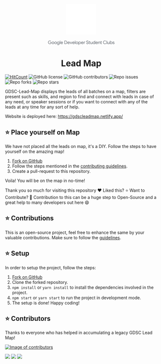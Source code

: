<p align="center"><img width="20%" src = "gdsc-logo.gif" styles></p>
<p align="center"><img width ="45%" src="gdsc.png"></p>

<h1 align="center">Lead Map</h1>

[![HitCount](https://hits.dwyl.com/abhinavsri360/GDSC-Lead-Map.svg)](https://hits.dwyl.com/abhinavsri360/GDSC-Lead-Map)
![GitHub license](https://img.shields.io/github/license/abhinavsri360/GDSC-Lead-Map)
![GitHub contributors](https://img.shields.io/github/contributors/abhinavsri360/GDSC-Lead-Map)
![Repo issues](https://img.shields.io/github/issues/abhinavsri360/GDSC-Lead-Map)
![Repo forks](https://img.shields.io/github/forks/abhinavsri360/GDSC-Lead-Map?style=social)
![Repo stars](https://img.shields.io/github/stars/abhinavsri360/GDSC-Lead-Map?style=social)

GDSC-Lead-Map displays the leads of all batches on a map, filters are present such as skills, and region to find and connect with leads in case of any need, or speaker sessions or if you want to connect with any of the leads at any time for any sort of help.

Website is deployed here: https://gdscleadmap.netlify.app/

## :star: Place yourself on Map

We have not placed all the leads on map, it's a DIY. Follow the steps to have yourself on the amazing map!

1. [Fork on GitHub](https://github.com/abhinavsri360/GDSC-Lead-Map/fork)
2. Follow the steps mentioned in the [contributing guidelines](CONTRIBUTING.md).
3. Create a pull-request to this repository.

Voila! You will be on the map in no-time!

Thank you so much for visiting this repository :heart: Liked this? :star: Want to Contribute? :fork_and_knife:
Contribution to this can be a huge step to Open-Source and a great help to many developers out here :smile:

## :star: Contributions

This is an open-source project, feel free to enhance the same by your valuable contributions. Make sure to follow the [guidelines](CONTRIBUTING.md).

## :star: Setup

In order to setup the project, follow the steps:

1. [Fork on GitHub](https://github.com/abhinavsri360/GDSC-Lead-Map/fork)
2. Clone the forked repository.
3. `npm install` or `yarn install` to install the dependencies involved in the project.
4. `npm start` or `yarn start` to run the project in development mode.
5. The setup is done! Happy coding!

## :star: Contributors

Thanks to everyone who has helped in accumulating a legacy GDSC Lead Map!

<a href="https://github.com/abhinavsri360/GDSC-Lead-Map/graphs/contributors"><img src="https://contributors-img.firebaseapp.com/image?repo=AbhinavSri360/GDSC-Lead-Map" alt="Image of contributors"></a>

<img width="17%" src="https://forthebadge.com/images/badges/it-works-why.svg"> <img width="14%" src="https://forthebadge.com/images/badges/uses-brains.svg"> <img width="24%" src="https://forthebadge.com/images/badges/contains-17-coffee-cups.svg">
